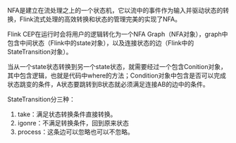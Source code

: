 NFA是建立在流处理之上的一个状态机，它以流中的事件作为输入并驱动状态的转换，Flink流式处理的高效转换和状态的管理完美的实现了NFA。

Flink CEP在运行时会将用户的逻辑转化为一个NFA Graph（NFA对象），graph中包含中间状态（Flink中的state对象），以及连接状态的边（Flink中的StateTransition对象）。

当从一个state状态转换到另一个state状态，就需要经过一个包含Conition对象，其中包含逻辑，也就是代码中where的方法；Condition对象中包含是否可以完成状态跳变的条件，A状态要跳转到B状态就必须满足连接AB的边中的条件。

StateTransition分三种：
1. take：满足状态转换条件直接转换。
2. igonre：不满足转换条件，回到原来状态
3. process：这条边可以忽略也可以不忽略。
